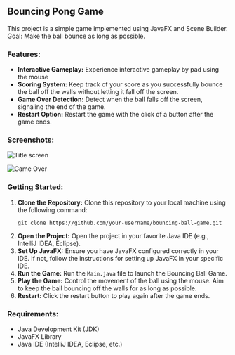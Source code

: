 ## Bouncing Pong Game

This project is a simple game implemented using JavaFX and Scene Builder. Goal: Make the ball bounce as long as possible.

### Features:
- **Interactive Gameplay:** Experience interactive gameplay by pad using the mouse
- **Scoring System:** Keep track of your score as you successfully bounce the ball off the walls without letting it fall off the screen.
- **Game Over Detection:** Detect when the ball falls off the screen, signaling the end of the game.
- **Restart Option:** Restart the game with the click of a button after the game ends.

### Screenshots:

![Title screen](https://github.com/chris-jeune/Bouncing-Ball-Game/assets/145855247/8bb82e62-2580-4cb1-afbe-29acefc194b2)

![Game Over](https://github.com/chris-jeune/Bouncing-Ball-Game/assets/145855247/56c166f1-411b-4586-b502-4cdfd8d9fd93)

### Getting Started:
1. **Clone the Repository:** Clone this repository to your local machine using the following command:
   ```
   git clone https://github.com/your-username/bouncing-ball-game.git
   ```
2. **Open the Project:** Open the project in your favorite Java IDE (e.g., IntelliJ IDEA, Eclipse).
3. **Set Up JavaFX:** Ensure you have JavaFX configured correctly in your IDE. If not, follow the instructions for setting up JavaFX in your specific IDE.
4. **Run the Game:** Run the `Main.java` file to launch the Bouncing Ball Game.
5. **Play the Game:** Control the movement of the ball using the mouse. Aim to keep the ball bouncing off the walls for as long as possible.
6. **Restart:** Click the restart button to play again after the game ends.

### Requirements:
- Java Development Kit (JDK)
- JavaFX Library
- Java IDE (IntelliJ IDEA, Eclipse, etc.)
